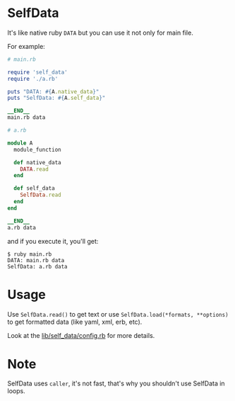 # SelfData

It's like native ruby `DATA` but you can use it not only for main file.

For example:
```ruby
# main.rb

require 'self_data'
require './a.rb'

puts "DATA: #{A.native_data}"
puts "SelfData: #{A.self_data}"

__END__
main.rb data
```

```ruby
# a.rb

module A
  module_function

  def native_data
    DATA.read
  end

  def self_data
    SelfData.read
  end
end

__END__
a.rb data
```

and if you execute it, you'll get:
```
$ ruby main.rb
DATA: main.rb data
SelfData: a.rb data
```

# Usage
Use `SelfData.read()` to get text or use `SelfData.load(*formats, **options)` to get formatted data (like yaml, xml, erb, etc).

Look at the [lib/self_data/config.rb](https://github.com/umbrellio/self_data/blob/master/lib/self_data/config.rb) for more details.

# Note
SelfData uses `caller`, it's not fast, that's why you shouldn't use SelfData in loops.
